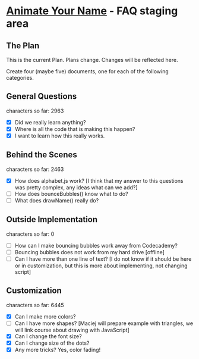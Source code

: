 [Animate Your Name](http://www.codecademy.com/courses/animate-your-name/0/1) - FAQ staging area
===========

## The Plan
This is the current Plan. Plans change. Changes will be reflected here.

Create four (maybe five) documents, one for each of the following categories.


## General Questions
characters so far: 2963
- [x] Did we really learn anything? 
- [x] Where is all the code that is making this happen?
- [x] I want to learn how this really works.

## Behind the Scenes
characters so far: 2463
- [x] How does alphabet.js work? [I think that my answer to this questions was pretty complex, any ideas what can we add?]
- [ ] How does bounceBubbles() know what to do?
- [ ] What does drawName() really do?

## Outside Implementation
characters so far: 0
- [ ] How can I make bouncing bubbles work away from Codecademy?
- [ ] Bouncing bubbles does not work from my hard drive [offline]
- [ ] Can I have more than one line of text?
[I do not know if it should be here or in customization, but this is more about implementing, not changing script]

## Customization
characters so far: 6445
- [x] Can I make more colors?
- [ ] Can I have more shapes? [Maciej will prepare example with triangles, we will link course about drawing with JavaScript]
- [x] Can I change the font size?
- [x] Can I change size of the dots?
- [x] Any more tricks? Yes, color fading!
